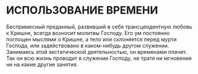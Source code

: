 # ИСПОЛЬЗОВАНИЕ ВРЕМЕНИ

Беспримесный преданный, развивший в себе трансцендентную любовь к Кришне, всегда возносит молитвы Господу. Его ум постоянно поглощен мыслями о Кришне, а тело или склоняется перед мурти Господа, или задействовано в каком-нибудь другом служении. Занимаясь этой экстатической деятельностью, он временами плачет. Так он всю жизнь проводит в служении Господу, не тратя ни мгновения ни на какие другие занятия.
